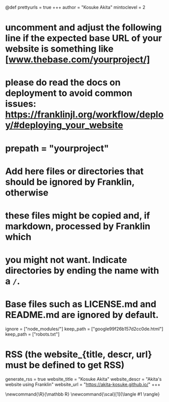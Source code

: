 <!--
Add here global page variables to use throughout your website.
-->
@def prettyurls = true
+++
author = "Kosuke Akita"
mintoclevel = 2

# uncomment and adjust the following line if the expected base URL of your website is something like [www.thebase.com/yourproject/]
# please do read the docs on deployment to avoid common issues: https://franklinjl.org/workflow/deploy/#deploying_your_website
# prepath = "yourproject"

# Add here files or directories that should be ignored by Franklin, otherwise
# these files might be copied and, if markdown, processed by Franklin which
# you might not want. Indicate directories by ending the name with a `/`.
# Base files such as LICENSE.md and README.md are ignored by default.
ignore = ["node_modules/"]
keep_path = ["google99f26b157d2cc0de.html"]
keep_path = ["robots.txt"]

# RSS (the website_{title, descr, url} must be defined to get RSS)
generate_rss = true
website_title = "Kosuke Akita"
website_descr = "Akita's website using Franklin"
website_url   = "https://akita-kosuke.github.io/"
+++

<!--
Add here global latex commands to use throughout your pages.
-->
\newcommand{\R}{\mathbb R}
\newcommand{\scal}[1]{\langle #1 \rangle}
